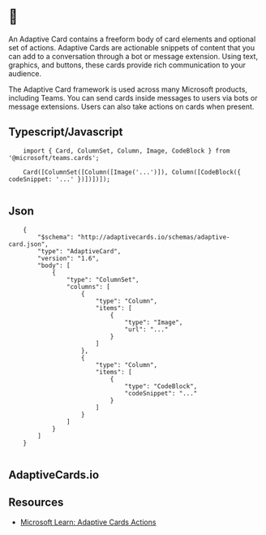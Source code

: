 # 📖


An Adaptive Card contains a freeform body of card elements and optional set of actions. Adaptive Cards are actionable snippets of content that you can add to a conversation through a bot or message extension. Using text, graphics, and buttons, these cards provide rich communication to your audience.

The Adaptive Card framework is used across many Microsoft products, including Teams. You can send cards inside messages to users via bots or message extensions. Users can also take actions on cards when present.

## Typescript/Javascript

```
    import { Card, ColumnSet, Column, Image, CodeBlock } from '@microsoft/teams.cards';
    
    Card([ColumnSet([Column([Image('...')]), Column([CodeBlock({ codeSnippet: '...' })])])]);
    

```
## Json

```
    {
        "$schema": "http://adaptivecards.io/schemas/adaptive-card.json",
        "type": "AdaptiveCard",
        "version": "1.6",
        "body": [
            {
                "type": "ColumnSet",
                "columns": [
                    {
                        "type": "Column",
                        "items": [
                            {
                                "type": "Image",
                                "url": "..."
                            }
                        ]
                    },
                    {
                        "type": "Column",
                        "items": [
                            {
                                "type": "CodeBlock",
                                "codeSnippet": "..."
                            }
                        ]
                    }
                ]
            }
        ]
    }
    

```
## AdaptiveCards.io

## Resources

*   [Microsoft Learn: Adaptive Cards Actions](https://learn.microsoft.com/en-us/microsoftteams/platform/task-modules-and-cards/cards/cards-actions?tabsjson#adaptive-cards-actions)